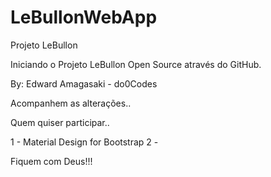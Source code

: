 # LeBullonWebApp
Projeto LeBullon

Iniciando o Projeto LeBullon Open Source através do GitHub.

By: Edward Amagasaki - do0Codes

Acompanhem as alterações..

Quem quiser participar..

1 - Material Design for Bootstrap
2 - 

Fiquem com Deus!!!
